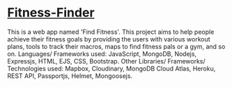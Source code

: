 # [Fitness-Finder](https://l20-find-fitness.herokuapp.com/)
This is a web app named 'Find Fitness'. This project aims to help people achieve their fitness goals by providing the users with various workout plans, tools to track their macros, maps to find fitness pals or a gym, and so on. Languages/ Frameworks used: JavaScript, MongoDB, Nodejs, Expressjs, HTML, EJS, CSS, Bootstrap. Other Libraries/ Frameworks/ Technologies used: Mapbox, Cloudinary, MongoDB Cloud Atlas, Heroku, REST API, Passportjs, Helmet, Mongoosejs.
